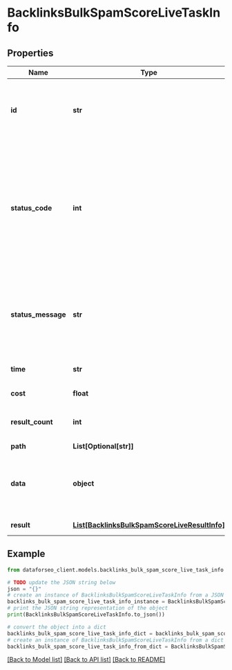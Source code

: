 # BacklinksBulkSpamScoreLiveTaskInfo


## Properties

Name | Type | Description | Notes
------------ | ------------- | ------------- | -------------
**id** | **str** | task identifier unique task identifier in our system in the UUID format | [optional] 
**status_code** | **int** | status code of the task generated by DataForSEO, can be within the following range: 10000-60000 you can find the full list of the response codes here | [optional] 
**status_message** | **str** | informational message of the task you can find the full list of general informational messages here | [optional] 
**time** | **str** | execution time, seconds | [optional] 
**cost** | **float** | total tasks cost, USD | [optional] 
**result_count** | **int** | number of elements in the result array | [optional] 
**path** | **List[Optional[str]]** | URL path | [optional] 
**data** | **object** | contains the same parameters that you specified in the POST request | [optional] 
**result** | [**List[BacklinksBulkSpamScoreLiveResultInfo]**](BacklinksBulkSpamScoreLiveResultInfo.md) | array of results | [optional] 

## Example

```python
from dataforseo_client.models.backlinks_bulk_spam_score_live_task_info import BacklinksBulkSpamScoreLiveTaskInfo

# TODO update the JSON string below
json = "{}"
# create an instance of BacklinksBulkSpamScoreLiveTaskInfo from a JSON string
backlinks_bulk_spam_score_live_task_info_instance = BacklinksBulkSpamScoreLiveTaskInfo.from_json(json)
# print the JSON string representation of the object
print(BacklinksBulkSpamScoreLiveTaskInfo.to_json())

# convert the object into a dict
backlinks_bulk_spam_score_live_task_info_dict = backlinks_bulk_spam_score_live_task_info_instance.to_dict()
# create an instance of BacklinksBulkSpamScoreLiveTaskInfo from a dict
backlinks_bulk_spam_score_live_task_info_from_dict = BacklinksBulkSpamScoreLiveTaskInfo.from_dict(backlinks_bulk_spam_score_live_task_info_dict)
```
[[Back to Model list]](../README.md#documentation-for-models) [[Back to API list]](../README.md#documentation-for-api-endpoints) [[Back to README]](../README.md)


